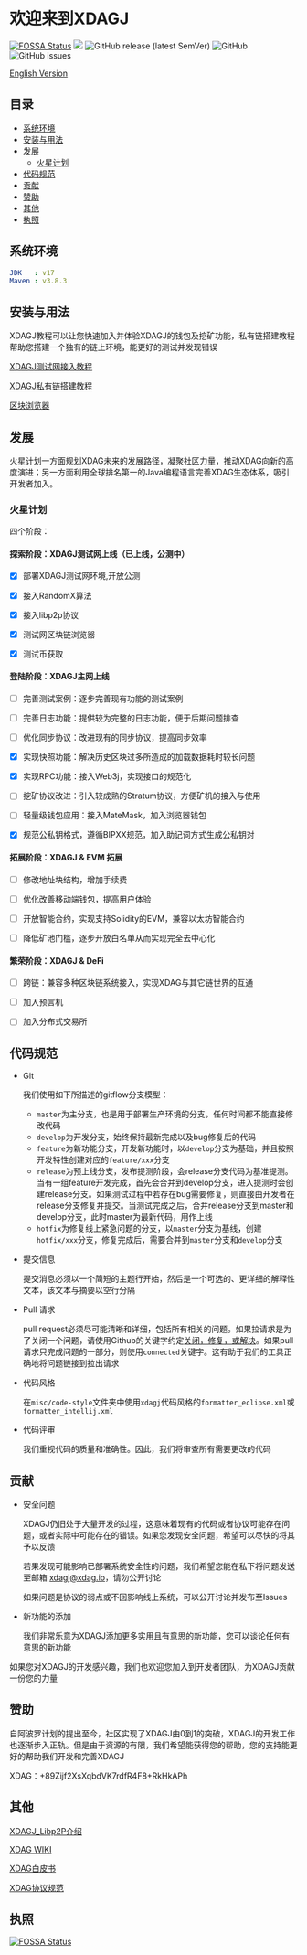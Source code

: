 # 欢迎来到XDAGJ

[![FOSSA Status](https://app.fossa.com/api/projects/git%2Bgithub.com%2FXDagger%2Fxdagj.svg?type=shield)](https://app.fossa.com/projects/git%2Bgithub.com%2FXDagger%2Fxdagj?ref=badge_shield) ![](https://github.com/XDagger/xdagj/actions/workflows/maven.yml/badge.svg) ![GitHub release (latest SemVer)](https://img.shields.io/github/v/release/XDagger/xdagj) ![GitHub](https://img.shields.io/github/license/XDagger/xdagj) ![GitHub issues](https://img.shields.io/github/issues/XDagger/xdagj)


[English Version](../README.md)

## 目录
  - [系统环境](#系统环境)
  - [安装与用法](#安装与用法)
  - [发展](#发展)
    - [火星计划](#火星计划)
  - [代码规范](#代码规范)
  - [贡献](#贡献)
  - [赞助](#赞助)
  - [其他](#其他)
  - [执照](#执照)

## 系统环境

```yaml
JDK   : v17
Maven : v3.8.3
```

## 安装与用法

XDAGJ教程可以让您快速加入并体验XDAGJ的钱包及挖矿功能，私有链搭建教程帮助您搭建一个独有的链上环境，能更好的测试并发现错误

[XDAGJ测试网接入教程](XDAGJ_TestNet_Access_Turial_zh.md)

[XDAGJ私有链搭建教程](XDAGJ_PrivateChain_Turial_zh.md)

[区块浏览器](http://146.56.240.230/)

## 发展

火星计划一方面规划XDAG未来的发展路径，凝聚社区力量，推动XDAG向新的高度演进；另一方面利用全球排名第一的Java编程语言完善XDAG生态体系，吸引开发者加入。

### 火星计划

四个阶段：

#### 探索阶段：XDAGJ测试网上线（已上线，公测中）

- [x] 部署XDAGJ测试网环境,开放公测
  
- [x] 接入RandomX算法
  
- [x] 接入libp2p协议
  
- [x] 测试网区块链浏览器
  
- [x] 测试币获取


#### 登陆阶段：XDAGJ主网上线

- [ ] 完善测试案例：逐步完善现有功能的测试案例
  
- [ ] 完善日志功能：提供较为完整的日志功能，便于后期问题排查
  
- [ ] 优化同步协议：改进现有的同步协议，提高同步效率
  
- [x] 实现快照功能：解决历史区块过多所造成的加载数据耗时较长问题
  
- [x] 实现RPC功能：接入Web3j，实现接口的规范化
  
- [ ] 挖矿协议改进：引入较成熟的Stratum协议，方便矿机的接入与使用
  
- [ ] 轻量级钱包应用：接入MateMask，加入浏览器钱包
  
- [x] 规范公私钥格式，遵循BIPXX规范，加入助记词方式生成公私钥对

#### 拓展阶段：XDAGJ & EVM 拓展

- [ ] 修改地址块结构，增加手续费
  
- [ ] 优化改善移动端钱包，提高用户体验
  
- [ ] 开放智能合约，实现支持Solidity的EVM，兼容以太坊智能合约
  
- [ ] 降低矿池门槛，逐步开放白名单从而实现完全去中心化

#### 繁荣阶段：XDAGJ & DeFi

- [ ] 跨链：兼容多种区块链系统接入，实现XDAG与其它链世界的互通
  
- [ ] 加入预言机
  
- [ ] 加入分布式交易所

## 代码规范

- Git

  我们使用如下所描述的gitflow分支模型：

  - `master`为主分支，也是用于部署生产环境的分支，任何时间都不能直接修改代码
  - `develop`为开发分支，始终保持最新完成以及bug修复后的代码
  - `feature`为新功能分支，开发新功能时，以`develop`分支为基础，并且按照开发特性创建对应的`feature/xxx`分支
  - `release`为预上线分支，发布提测阶段，会release分支代码为基准提测。当有一组feature开发完成，首先会合并到develop分支，进入提测时会创建release分支。如果测试过程中若存在bug需要修复，则直接由开发者在release分支修复并提交。当测试完成之后，合并release分支到master和develop分支，此时master为最新代码，用作上线
  - `hotfix`为修复线上紧急问题的分支，以`master`分支为基线，创建`hotfix/xxx`分支，修复完成后，需要合并到`master`分支和`develop`分支

- 提交信息

  提交消息必须以一个简短的主题行开始，然后是一个可选的、更详细的解释性文本，该文本与摘要以空行分隔

- Pull 请求

  pull request必须尽可能清晰和详细，包括所有相关的问题。如果拉请求是为了关闭一个问题，请使用Github的关键字约定[关闭，修复，或解决](https://help.github.com/articles/closing-issues-via-commit-messages/)。如果pull请求只完成问题的一部分，则使用`connected`关键字。这有助于我们的工具正确地将问题链接到拉出请求

- 代码风格

  在`misc/code-style`文件夹中使用`xdagj`代码风格的`formatter_eclipse.xml`或`formatter_intellij.xml`

- 代码评审

  我们重视代码的质量和准确性。因此，我们将审查所有需要更改的代码

## 贡献

- 安全问题

  XDAGJ仍旧处于大量开发的过程，这意味着现有的代码或者协议可能存在问题，或者实际中可能存在的错误。如果您发现安全问题，希望可以尽快的将其予以反馈

  若果发现可能影响已部署系统安全性的问题，我们希望您能在私下将问题发送至邮箱 xdagj@xdag.io，请勿公开讨论

  如果问题是协议的弱点或不回影响线上系统，可以公开讨论并发布至Issues

- 新功能的添加

  我们非常乐意为XDAGJ添加更多实用且有意思的新功能，您可以谈论任何有意思的新功能

如果您对XDAGJ的开发感兴趣，我们也欢迎您加入到开发者团队，为XDAGJ贡献一份您的力量


## 赞助

自阿波罗计划的提出至今，社区实现了XDAGJ由0到1的突破，XDAGJ的开发工作也逐渐步入正轨。但是由于资源的有限，我们希望能获得您的帮助，您的支持能更好的帮助我们开发和完善XDAGJ

XDAG：+89Zijf2XsXqbdVK7rdfR4F8+RkHkAPh

## 其他
[XDAGJ_Libp2P介绍](./XDAGJ_Networking_Specification.md)

[XDAG WIKI](https://github.com/XDagger/xdag/wiki)  

[XDAG白皮书](https://github.com/XDagger/xdag/blob/master/WhitePaper%20zh-cn.md)

[XDAG协议规范](https://github.com/XDagger/xdag/blob/master/Protocol-cn.md)


## 执照


[![FOSSA Status](https://app.fossa.com/api/projects/git%2Bgithub.com%2FXDagger%2Fxdagj.svg?type=large)](https://app.fossa.com/projects/git%2Bgithub.com%2FXDagger%2Fxdagj?ref=badge_large)


